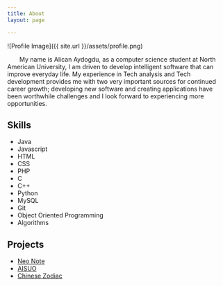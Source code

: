 ```yaml
---
title: About
layout: page

---
```

 ![Profile Image]({{ site.url }}/assets/profile.png)



<p>&emsp;&emsp;My name is Alican Aydogdu, as a computer science student at North American University, I am driven to develop intelligent software that can improve everyday life. My experience in Tech analysis and Tech development provides me with two very important sources for continued career growth; developing new software and creating applications have been worthwhile challenges and I look forward to experiencing more opportunities.</p>



<h2>Skills</h2>

<ul class="skill-list">
	<li>Java</li>
	<li>Javascript</li>
	<li>HTML</li>
	<li>CSS</li>
	<li>PHP</li>
	<li>C</li>
	<li>C++</li>
	<li>Python</li>
	<li>MySQL</li>
	<li>Git</li>
	<li>Object Oriented Programming</li>
	<li>Algorithms</li>
</ul>

<h2>Projects</h2>

<ul>
	<li><a href="https://github.com/AliCanAydogdu/neonote">Neo Note</a></li>
	<li><a href="https://github.com/utkuyurter/AISUO">AISUO</a></li>
	<li><a href="https://github.com/AliCanAydogdu/Advance_Web_Application/tree/master/Chinese_Zodiac">Chinese Zodiac</a></li>
</ul>
